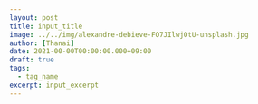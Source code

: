 ```yaml
---
layout: post
title: input_title
image: ../../img/alexandre-debieve-FO7JIlwjOtU-unsplash.jpg
author: [Thanai]
date: 2021-00-00T00:00:00.000+09:00
draft: true
tags:
  - tag_name
excerpt: input_excerpt
---
```

